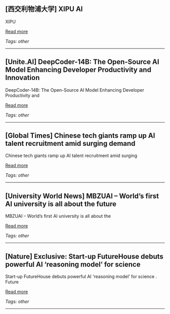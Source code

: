 ## [西交利物浦大学] XIPU AI

XIPU

[Read more](https://www.xjtlu.edu.cn/en/xipu-ai)

_Tags: other_

---
## [Unite.AI] DeepCoder-14B: The Open-Source AI Model Enhancing Developer Productivity and Innovation

DeepCoder-14B: The Open-Source AI Model Enhancing Developer Productivity and

[Read more](https://www.unite.ai/deepcoder-14b-the-open-source-ai-model-enhancing-developer-productivity-and-innovation/)

_Tags: other_

---
## [Global Times] Chinese tech giants ramp up AI talent recruitment amid surging demand

Chinese tech giants ramp up AI talent recruitment amid surging

[Read more](https://www.globaltimes.cn/page/202506/1336180.shtml)

_Tags: other_

---
## [University World News] MBZUAI – World’s first AI university is all about the future

MBZUAI – World’s first AI university is all about the

[Read more](https://www.universityworldnews.com/post.php?story=20250613103432154)

_Tags: other_

---
## [Nature] Exclusive: Start-up FutureHouse debuts powerful AI ‘reasoning model’ for science

Start-up FutureHouse debuts powerful AI ‘reasoning model’ for science . Future

[Read more](https://www.nature.com/articles/d41586-025-01753-1)

_Tags: other_

---
